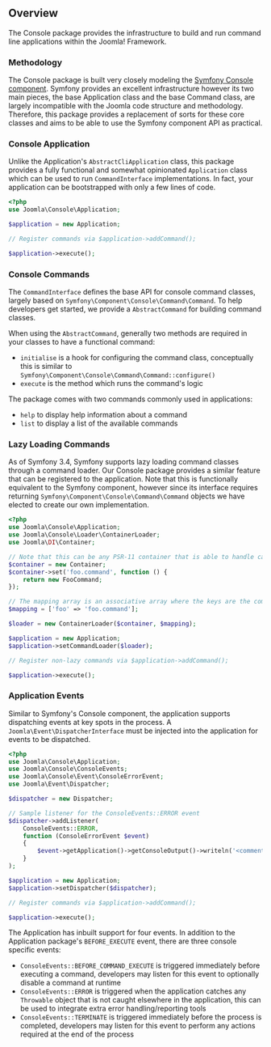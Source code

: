 ## Overview

The Console package provides the infrastructure to build and run command line applications within the Joomla! Framework.

### Methodology

The Console package is built very closely modeling the [Symfony Console component](https://symfony.com/components/Console). Symfony provides an
excellent infrastructure however its two main pieces, the base Application class and the base Command class, are largely incompatible with
the Joomla code structure and methodology. Therefore, this package provides a replacement of sorts for these core classes and aims to be able
to use the Symfony component API as practical.

### Console Application

Unlike the Application's `AbstractCliApplication` class, this package provides a fully functional and somewhat opinionated `Application` class
which can be used to run `CommandInterface` implementations. In fact, your application can be bootstrapped with only a few lines of code.

```php
<?php
use Joomla\Console\Application;

$application = new Application;

// Register commands via $application->addCommand();

$application->execute();
```

### Console Commands

The `CommandInterface` defines the base API for console command classes, largely based on `Symfony\Component\Console\Command\Command`. To help
developers get started, we provide a `AbstractCommand` for building command classes.

When using the `AbstractCommand`, generally two methods are required in your classes to have a functional command:

- `initialise` is a hook for configuring the command class, conceptually this is similar to `Symfony\Component\Console\Command\Command::configure()`
- `execute` is the method which runs the command's logic

The package comes with two commands commonly used in applications:

- `help` to display help information about a command
- `list` to display a list of the available commands

### Lazy Loading Commands

As of Symfony 3.4, Symfony supports lazy loading command classes through a command loader. Our Console package provides a similar feature that can
be registered to the application. Note that this is functionally equivalent to the Symfony component, however since its interface requires returning
`Symfony\Component\Console\Command\Command` objects we have elected to create our own implementation.


```php
<?php
use Joomla\Console\Application;
use Joomla\Console\Loader\ContainerLoader;
use Joomla\DI\Container;

// Note that this can be any PSR-11 container that is able to handle callables
$container = new Container;
$container->set('foo.command', function () {
	return new FooCommand;
});

// The mapping array is an associative array where the keys are the command names and the values are the container service IDs
$mapping = ['foo' => 'foo.command'];

$loader = new ContainerLoader($container, $mapping);

$application = new Application;
$application->setCommandLoader($loader);

// Register non-lazy commands via $application->addCommand();

$application->execute();
```

### Application Events

Similar to Symfony's Console component, the application supports dispatching events at key spots in the process.
A `Joomla\Event\DispatcherInterface` must be injected into the application for events to be dispatched.

```php
<?php
use Joomla\Console\Application;
use Joomla\Console\ConsoleEvents;
use Joomla\Console\Event\ConsoleErrorEvent;
use Joomla\Event\Dispatcher;

$dispatcher = new Dispatcher;

// Sample listener for the ConsoleEvents::ERROR event
$dispatcher->addListener(
	ConsoleEvents::ERROR,
	function (ConsoleErrorEvent $event)
	{
		$event->getApplication()->getConsoleOutput()->writeln('<comment>Error event triggered.</comment>');
	}
);

$application = new Application;
$application->setDispatcher($dispatcher);

// Register commands via $application->addCommand();

$application->execute();
```

The Application has inbuilt support for four events. In addition to the Application package's `BEFORE_EXECUTE` event,
there are three console specific events:

- `ConsoleEvents::BEFORE_COMMAND_EXECUTE` is triggered immediately before executing a command, developers may listen for this event to optionally disable a command at runtime
- `ConsoleEvents::ERROR` is triggered when the application catches any `Throwable` object that is not caught elsewhere in the application, this can be used to integrate extra error handling/reporting tools
- `ConsoleEvents::TERMINATE` is triggered immediately before the process is completed, developers may listen for this event to perform any actions required at the end of the process
